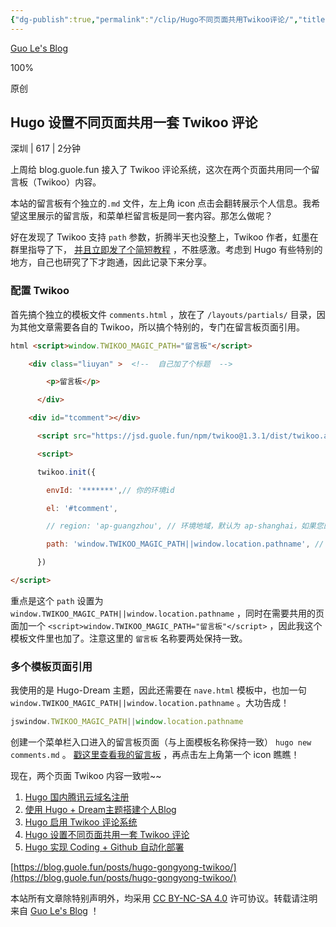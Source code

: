 ```yaml
---
{"dg-publish":true,"permalink":"/clip/Hugo不同页面共用Twikoo评论/","title":"Hugo 设置不同页面共用一套 Twikoo 评论","created":"2025-05-08T19:30:44.210+08:00"}
---
```


[Guo Le's Blog](https://blog.guole.fun/posts/hugo-gongyong-twikoo/)

100%

原创

## Hugo 设置不同页面共用一套 Twikoo 评论

深圳 | 617 | 2分钟

上周给 blog.guole.fun 接入了 Twikoo 评论系统，这次在两个页面共用同一个留言板（Twikoo）内容。

本站的留言板有个独立的`.md` 文件，左上角 icon 点击会翻转展示个人信息。我希望这里展示的留言版，和菜单栏留言板是同一套内容。那怎么做呢？

好在发现了 Twikoo 支持 `path` 参数，折腾半天也没整上，Twikoo 作者，虹墨在群里指导了下， [并且立即发了个简短教程](https://www.imaegoo.com/2021/twikoo-path/ "点此查看 iMaeGoo 关于 Twikoo 多个页面共用的说明") ，不胜感激。考虑到 Hugo 有些特别的地方，自己也研究了下才跑通，因此记录下来分享。

### 配置 Twikoo

首先搞个独立的模板文件 `comments.html` ，放在了 `/layouts/partials/` 目录，因为其他文章需要各自的 Twikoo，所以搞个特别的，专门在留言板页面引用。

```html
html <script>window.TWIKOO_MAGIC_PATH="留言板"</script>

    <div class="liuyan" >  <!--  自己加了个标题  --> 

        <p>留言板</p>

      </div>

    <div id="tcomment"></div>

      <script src="https://jsd.guole.fun/npm/twikoo@1.3.1/dist/twikoo.all.min.js"></script>

      <script>

      twikoo.init({

        envId: '*******',// 你的环境id

        el: '#tcomment',

        // region: 'ap-guangzhou', // 环境地域，默认为 ap-shanghai，如果您的环境地域不是上海，需传此参数

        path: 'window.TWIKOO_MAGIC_PATH||window.location.pathname', // 用于区分不同文章的自定义 js 路径，如果您的文章路径不是 location.pathname，需传此参数

      })

</script>
```

重点是这个 `path` 设置为 `window.TWIKOO_MAGIC_PATH||window.location.pathname` ，同时在需要共用的页面加一个 `<script>window.TWIKOO_MAGIC_PATH="留言板"</script>` ，因此我这个模板文件里也加了。注意这里的 `留言板` 名称要两处保持一致。

### 多个模板页面引用

我使用的是 Hugo-Dream 主题，因此还需要在 `nave.html` 模板中，也加一句 `window.TWIKOO_MAGIC_PATH||window.location.pathname` 。大功告成！

```js
jswindow.TWIKOO_MAGIC_PATH||window.location.pathname
```

创建一个菜单栏入口进入的留言板页面（与上面模板名称保持一致） `hugo new comments.md` 。 [戳这里查看我的留言板](https://blog.guole.fun/message/ "戳这里查看我的留言板") ，再点击左上角第一个 icon 瞧瞧！

现在，两个页面 Twikoo 内容一致啦~~

1. [Hugo 国内腾讯云域名注册](https://blog.guole.fun/posts/blog-yuming/ "Hugo 国内腾讯云域名注册")
2. [使用 Hugo + Dream主题搭建个人Blog](https://blog.guole.fun/posts/hugo-blog/ "Hugo搭建个人Blog")
3. [Hugo 启用 Twikoo 评论系统](https://blog.guole.fun/posts/hugo-twikoo/ "Hugo 启用 Twikoo 评论系统")
4. [Hugo 设置不同页面共用一套 Twikoo 评论](https://blog.guole.fun/posts/hugo-gongyong-twikoo/ "Hugo 设置不同页面共用一套 Twikoo 评论")
5. [Hugo 实现 Coding + Github 自动化部署](https://blog.guole.fun/posts/hugo-coding-github/ "Hugo 实现 Coding + Github 自动化部署")


[https://blog.guole.fun/posts/hugo-gongyong-twikoo/](https://blog.guole.fun/posts/hugo-gongyong-twikoo/)

本站所有文章除特别声明外，均采用 [CC BY-NC-SA 4.0](https://creativecommons.org/licenses/by-nc-sa/4.0/) 许可协议。转载请注明来自 [Guo Le's Blog](https://blog.guole.fun/) ！
